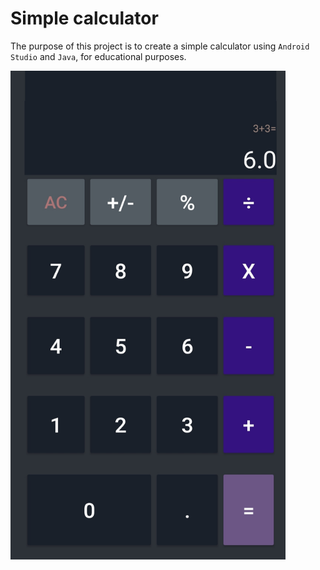 # Simple calculator

The purpose of this project is to create a simple calculator using `Android Studio` and `Java`, for educational purposes.

<img src=".github/assets/first-look-mobile.jpg" width="440" height="782"/>

